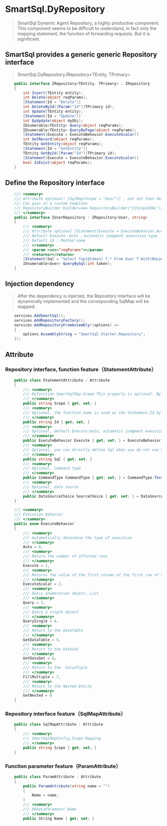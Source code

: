 # SmartSql.DyRepository

> SmartSql Dynamic Agent Repository, a highly productive component. This component seems to be difficult to understand, in fact only the mapping statement, the function of forwarding requests. But it is significant.

## SmartSql provides a generic generic Repository interface

> SmartSql.DyRepository.IRepository<TEntity, TPrimary>

``` csharp
    public interface IRepository<TEntity, TPrimary> : IRepository
    {
        int Insert(TEntity entity);
        int Delete(object reqParams);
        [Statement(Id = "Delete")]
        int DeleteById([Param("Id")]TPrimary id);
        int Update(TEntity entity);
        [Statement(Id = "Update")]
        int DyUpdate(object dyObj);
        IEnumerable<TEntity> Query(object reqParams);
        IEnumerable<TEntity> QueryByPage(object reqParams);
        [Statement(Execute = ExecuteBehavior.ExecuteScalar)]
        int GetRecord(object reqParams);
        TEntity GetEntity(object reqParams);
        [Statement(Id = "GetEntity")]
        TEntity GetById([Param("Id")]TPrimary id);
        [Statement(Execute = ExecuteBehavior.ExecuteScalar)]
        bool IsExist(object reqParams);
    }
```

## Define the Repository interface

``` csharp
    /// <summary>
    /// Attribute optional: [SqlMap(Scope = "User")] , not set then default Scope template: I{Scope}Repository
    /// Can pass in a custom template
    /// RepositoryBuilder builder=new RepositoryBuilder("I{Scope}DAL");
    /// </summary>
    public interface IUserRepository : IRepository<User, string>
    {
        /// <summary>
        /// Attribute optional [Statement(Execute = ExecuteBehavior.Auto,Id = "Query")]
        /// Default Execute：Auto ，Automatic judgment execution type
        /// Default Id : Method name
        /// </summary>
        /// <param name="reqParams"></param>
        /// <returns></returns>
        [Statement(Sql = "Select Top(@taken) T.* From User T With(NoLock);")]
        IEnumerable<User> QueryBySql(int taken);
    }
```

## Injection dependency

> After the dependency is injected, the Repository interface will be dynamically implemented and the corresponding SqlMap will be mapped.

``` csharp
    services.AddSmartSql();
    services.AddRepositoryFactory();
    services.AddRepositoryFromAssembly((options) =>
    {
        options.AssemblyString = "SmartSql.Starter.Repository";
    });
```

## Attribute

### Repository interface, function feature（StatementAttribute）

``` csharp
    public class StatementAttribute : Attribute
    {
        /// <summary>
        /// Definition SmartSqlMap.Scope This property is optional. By default, the Scope of the Repository interface is used.
        /// </summary>
        public string Scope { get; set; }
        /// <summary>
        /// Optional, the function name is used as the Statement.Id by default.
        /// </summary>
        public string Id { get; set; }
        /// <summary>
        /// Optional, default Execute:Auto, automatic judgment execution type
        /// </summary>
        public ExecuteBehavior Execute { get; set; } = ExecuteBehavior.Auto;
        /// <summary>
        /// Optional, you can directly define Sql when you do not use SmartSqlMap.Statement
        /// </summary>
        public string Sql { get; set; }
        /// <summary>
        /// Optional, Command type
        /// </summary>
        public CommandType CommandType { get; set; } = CommandType.Text;
        /// <summary>
        /// Optional, data source
        /// </summary>
        public DataSourceChoice SourceChoice { get; set; } = DataSourceChoice.Unknow;
    }
```

``` csharp
    /// <summary>
    /// Execution behavior
    /// </summary>
    public enum ExecuteBehavior
    {
        /// <summary>
        /// Automatically determine the type of execution
        /// </summary>
        Auto = 0,
        /// <summary>
        /// Return the number of affected rows
        /// </summary>
        Execute = 1,
        /// <summary>
        /// Returns the value of the first column of the first row of the result, mainly used to return the primary key
        /// </summary>
        ExecuteScalar = 2,
        /// <summary>
        /// Query enumeration object, List
        /// </summary>
        Query = 3,
        /// <summary>
        /// Query a single object
        /// </summary>
        QuerySingle = 4,
        /// <summary>
        /// Return to the DataTable
        /// </summary>
        GetDataTable = 5,
        /// <summary>
        /// Return to the DataSet
        /// </summary>
        GetDataSet = 6，
        /// <summary>
        /// Return to the  ValueTuple
        /// </summary>
        FillMultiple = 7,
        /// <summary>
        /// Return to the Nested Entity
        /// </summary>
        GetNested = 8
    }
```

### Repository interface feature（SqlMapAttribute）

``` csharp
    public class SqlMapAttribute : Attribute
    {
        /// <summary>
        /// SmartSqlMapConfig.Scope Mapping
        /// </summary>
        public string Scope { get; set; }
    }
```

### Function parameter feature（ParamAttribute）

``` csharp
    public class ParamAttribute : Attribute
    {
        public ParamAttribute(string name = "")
        {
            Name = name;
        }
        /// <summary>
        /// DbDataParameter.Name
        /// </summary>
        public String Name { get; set; }
```